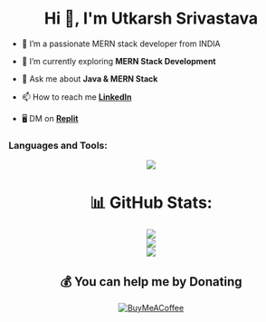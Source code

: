 <h1 align="center">Hi 👋, I'm Utkarsh Srivastava</h1>


- 🔭 I’m a passionate MERN stack developer from INDIA

- 🌱 I’m currently exploring **MERN Stack Development**

- 💬 Ask me about **Java & MERN Stack**

<!-- 👁️‍🗨️ Showcase **[Portfolio]()**-->

- 📫 How to reach me **[LinkedIn](https://www.linkedin.com/in/theutkarshsrivastava/)**

<!-- - 🧲 Help each other **[Discord Community](https://discord.gg/naQUPVWvSs)** -->


- 🖥️ DM on **[Replit](https://replit.com/@iamutkarsh)**

 <h3 align="left">Languages and Tools:</h3>

<p align="center">

<img src="https://skillicons.dev/icons?i=html,css,javascript,react,nodejs,express,mongo,java,git,github,postman">

 </p>

 <div align="center">

# 📊 GitHub Stats:
![](https://github-readme-stats.vercel.app/api?username=codebyUtkarsh&theme=solarized-dark&hide_border=false&include_all_commits=false&count_private=false)<br/>
![](https://github-readme-streak-stats.herokuapp.com/?user=codebyUtkarsh&theme=solarized-dark&hide_border=false)<br/>
![](https://github-readme-stats.vercel.app/api/top-langs/?username=codebyUtkarsh&theme=solarized-dark&hide_border=false&include_all_commits=false&count_private=false&layout=compact)


## 💰 You can help me by Donating
[![BuyMeACoffee](https://img.shields.io/badge/Buy%20Me%20a%20Coffee-ffdd00?style=for-the-badge&logo=buy-me-a-coffee&logoColor=black)](https://buymeacoffee.com/utkarshsrivastava)


</div>
